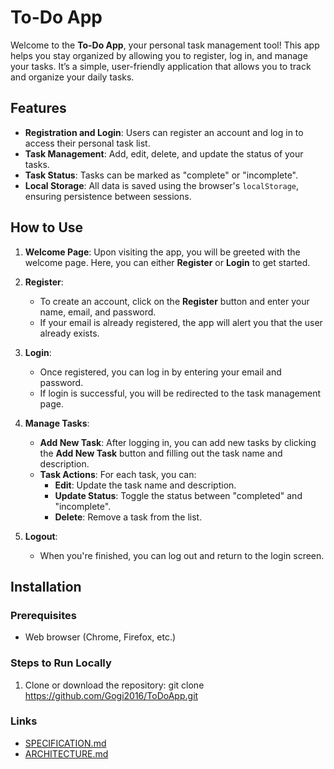 # To-Do App

Welcome to the **To-Do App**, your personal task management tool! This app helps you stay organized by allowing you to register, log in, and manage your tasks. It’s a simple, user-friendly application that allows you to track and organize your daily tasks.

## Features

- **Registration and Login**: Users can register an account and log in to access their personal task list.
- **Task Management**: Add, edit, delete, and update the status of your tasks.
- **Task Status**: Tasks can be marked as "complete" or "incomplete".
- **Local Storage**: All data is saved using the browser's `localStorage`, ensuring persistence between sessions.

## How to Use

1. **Welcome Page**: Upon visiting the app, you will be greeted with the welcome page. Here, you can either **Register** or **Login** to get started.
   
2. **Register**: 
    - To create an account, click on the **Register** button and enter your name, email, and password.
    - If your email is already registered, the app will alert you that the user already exists.
   
3. **Login**: 
    - Once registered, you can log in by entering your email and password.
    - If login is successful, you will be redirected to the task management page.

4. **Manage Tasks**:
    - **Add New Task**: After logging in, you can add new tasks by clicking the **Add New Task** button and filling out the task name and description.
    - **Task Actions**: For each task, you can:
        - **Edit**: Update the task name and description.
        - **Update Status**: Toggle the status between "completed" and "incomplete".
        - **Delete**: Remove a task from the list.

5. **Logout**: 
    - When you're finished, you can log out and return to the login screen.

## Installation

### Prerequisites

- Web browser (Chrome, Firefox, etc.)

### Steps to Run Locally

1. Clone or download the repository:
   git clone https://github.com/Gogi2016/ToDoApp.git
   
### Links

- [SPECIFICATION.md](SPECIFICATION.md)
- [ARCHITECTURE.md](ARCHITECTURE.md)
